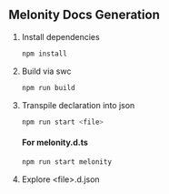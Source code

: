 ## Melonity Docs Generation

1.  Install dependencies
    ```sh
    npm install
    ```
1.  Build via swc
    ```sh
    npm run build
    ```
2.  Transpile declaration into json
    ```sh
    npm run start <file>
    ```

    #### For melonity.d.ts
    ```sh
    npm run start melonity
    ```
3. Explore \<file>.d.json
